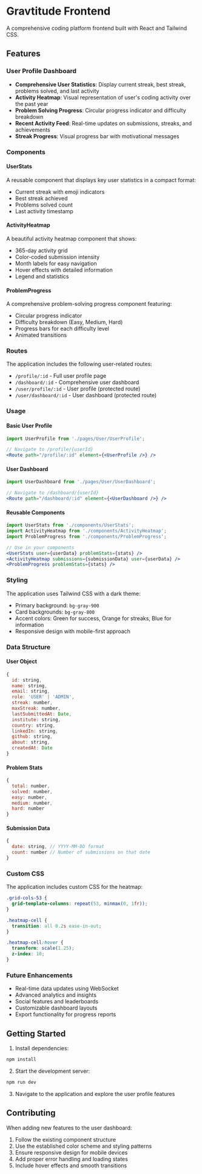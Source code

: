 # Gravtitude Frontend

A comprehensive coding platform frontend built with React and Tailwind CSS.

## Features

### User Profile Dashboard
- **Comprehensive User Statistics**: Display current streak, best streak, problems solved, and last activity
- **Activity Heatmap**: Visual representation of user's coding activity over the past year
- **Problem Solving Progress**: Circular progress indicator and difficulty breakdown
- **Recent Activity Feed**: Real-time updates on submissions, streaks, and achievements
- **Streak Progress**: Visual progress bar with motivational messages

### Components

#### UserStats
A reusable component that displays key user statistics in a compact format:
- Current streak with emoji indicators
- Best streak achieved
- Problems solved count
- Last activity timestamp

#### ActivityHeatmap
A beautiful activity heatmap component that shows:
- 365-day activity grid
- Color-coded submission intensity
- Month labels for easy navigation
- Hover effects with detailed information
- Legend and statistics

#### ProblemProgress
A comprehensive problem-solving progress component featuring:
- Circular progress indicator
- Difficulty breakdown (Easy, Medium, Hard)
- Progress bars for each difficulty level
- Animated transitions

### Routes

The application includes the following user-related routes:

- `/profile/:id` - Full user profile page
- `/dashboard/:id` - Comprehensive user dashboard
- `/user/profile/:id` - User profile (protected route)
- `/user/dashboard/:id` - User dashboard (protected route)

### Usage

#### Basic User Profile
```jsx
import UserProfile from './pages/User/UserProfile';

// Navigate to /profile/{userId}
<Route path="/profile/:id" element={<UserProfile />} />
```

#### User Dashboard
```jsx
import UserDashboard from './pages/User/UserDashboard';

// Navigate to /dashboard/{userId}
<Route path="/dashboard/:id" element={<UserDashboard />} />
```

#### Reusable Components
```jsx
import UserStats from './components/UserStats';
import ActivityHeatmap from './components/ActivityHeatmap';
import ProblemProgress from './components/ProblemProgress';

// Use in your components
<UserStats user={userData} problemStats={stats} />
<ActivityHeatmap submissions={submissionData} user={userData} />
<ProblemProgress problemStats={stats} />
```

### Styling

The application uses Tailwind CSS with a dark theme:
- Primary background: `bg-gray-900`
- Card backgrounds: `bg-gray-800`
- Accent colors: Green for success, Orange for streaks, Blue for information
- Responsive design with mobile-first approach

### Data Structure

#### User Object
```javascript
{
  id: string,
  name: string,
  email: string,
  role: 'USER' | 'ADMIN',
  streak: number,
  maxStreak: number,
  lastSubmittedAt: Date,
  institute: string,
  country: string,
  linkedIn: string,
  github: string,
  about: string,
  createdAt: Date
}
```

#### Problem Stats
```javascript
{
  total: number,
  solved: number,
  easy: number,
  medium: number,
  hard: number
}
```

#### Submission Data
```javascript
{
  date: string, // YYYY-MM-DD format
  count: number // Number of submissions on that date
}
```

### Custom CSS

The application includes custom CSS for the heatmap:
```css
.grid-cols-53 {
  grid-template-columns: repeat(53, minmax(0, 1fr));
}

.heatmap-cell {
  transition: all 0.2s ease-in-out;
}

.heatmap-cell:hover {
  transform: scale(1.25);
  z-index: 10;
}
```

### Future Enhancements

- Real-time data updates using WebSocket
- Advanced analytics and insights
- Social features and leaderboards
- Customizable dashboard layouts
- Export functionality for progress reports

## Getting Started

1. Install dependencies:
```bash
npm install
```

2. Start the development server:
```bash
npm run dev
```

3. Navigate to the application and explore the user profile features

## Contributing

When adding new features to the user dashboard:
1. Follow the existing component structure
2. Use the established color scheme and styling patterns
3. Ensure responsive design for mobile devices
4. Add proper error handling and loading states
5. Include hover effects and smooth transitions
